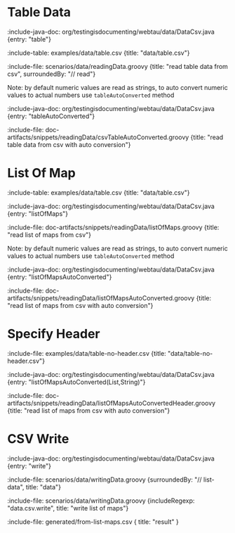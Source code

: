 # Table Data

:include-java-doc: org/testingisdocumenting/webtau/data/DataCsv.java {entry: "table"}

:include-table: examples/data/table.csv {title: "data/table.csv"}

:include-file: scenarios/data/readingData.groovy {title: "read table data from csv", surroundedBy: "// read"}

Note: by default numeric values are read as strings, to auto convert numeric values to actual numbers use `tableAutoConverted` method

:include-java-doc: org/testingisdocumenting/webtau/data/DataCsv.java {entry: "tableAutoConverted"}

:include-file: doc-artifacts/snippets/readingData/csvTableAutoConverted.groovy {title: "read table data from csv with auto conversion"}

# List Of Map

:include-table: examples/data/table.csv {title: "data/table.csv"}

:include-java-doc: org/testingisdocumenting/webtau/data/DataCsv.java {entry: "listOfMaps"}

:include-file: doc-artifacts/snippets/readingData/listOfMaps.groovy {title: "read list of maps from csv"}

Note: by default numeric values are read as strings, to auto convert numeric values to actual numbers use `tableAutoConverted` method

:include-java-doc: org/testingisdocumenting/webtau/data/DataCsv.java {entry: "listOfMapsAutoConverted"}

:include-file: doc-artifacts/snippets/readingData/listOfMapsAutoConverted.groovy {title: "read list of maps from csv with auto conversion"}

# Specify Header

:include-file: examples/data/table-no-header.csv {title: "data/table-no-header.csv"}

:include-java-doc: org/testingisdocumenting/webtau/data/DataCsv.java {entry: "listOfMapsAutoConverted(List,String)"}

:include-file: doc-artifacts/snippets/readingData/listOfMapsAutoConvertedHeader.groovy {title: "read list of maps from csv with auto conversion"}

# CSV Write

:include-java-doc: org/testingisdocumenting/webtau/data/DataCsv.java {entry: "write"}

:include-file: scenarios/data/writingData.groovy {surroundedBy: "// list-data", title: "data"}

:include-file: scenarios/data/writingData.groovy {includeRegexp: "data.csv.write", title: "write list of maps"}

:include-file: generated/from-list-maps.csv { title: "result" }